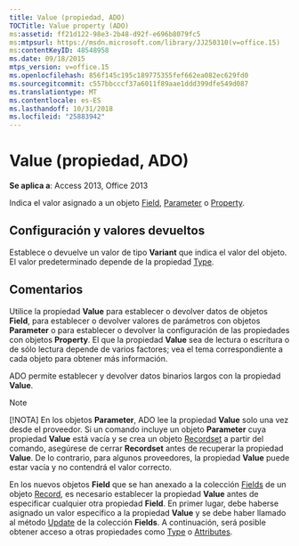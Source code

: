 ```yaml
---
title: Value (propiedad, ADO)
TOCTitle: Value property (ADO)
ms:assetid: ff21d122-98e3-2b48-d92f-e696b8079fc5
ms:mtpsurl: https://msdn.microsoft.com/library/JJ250310(v=office.15)
ms:contentKeyID: 48548958
ms.date: 09/18/2015
mtps_version: v=office.15
ms.openlocfilehash: 856f145c195c189775355fef662ea082ec629fd0
ms.sourcegitcommit: c557bbcccf37a6011f89aae1ddd399dfe549d087
ms.translationtype: MT
ms.contentlocale: es-ES
ms.lasthandoff: 10/31/2018
ms.locfileid: "25883942"
---
```

# <a name="value-property-ado"></a>Value (propiedad, ADO)


**Se aplica a**: Access 2013, Office 2013

Indica el valor asignado a un objeto [Field](field-object-ado.md), [Parameter](parameter-object-ado.md) o [Property](property-object-ado.md).

## <a name="settings-and-return-values"></a>Configuración y valores devueltos

Establece o devuelve un valor de tipo **Variant** que indica el valor del objeto. El valor predeterminado depende de la propiedad [Type](type-property-ado.md).

## <a name="remarks"></a>Comentarios

Utilice la propiedad **Value** para establecer o devolver datos de objetos **Field**, para establecer o devolver valores de parámetros con objetos **Parameter** o para establecer o devolver la configuración de las propiedades con objetos **Property**. El que la propiedad **Value** sea de lectura o escritura o de sólo lectura depende de varios factores; vea el tema correspondiente a cada objeto para obtener más información.

ADO permite establecer y devolver datos binarios largos con la propiedad **Value**.


> [!NOTE]
> <P>[!NOTA] En los objetos <STRONG>Parameter</STRONG>, ADO lee la propiedad <STRONG>Value</STRONG> solo una vez desde el proveedor. Si un comando incluye un objeto <STRONG>Parameter</STRONG> cuya propiedad <STRONG>Value</STRONG> está vacía y se crea un objeto <A href="recordset-object-ado.md">Recordset</A> a partir del comando, asegúrese de cerrar <STRONG>Recordset</STRONG> antes de recuperar la propiedad <STRONG>Value</STRONG>. De lo contrario, para algunos proveedores, la propiedad <STRONG>Value</STRONG> puede estar vacía y no contendrá el valor correcto.</P>



En los nuevos objetos **Field** que se han anexado a la colección [Fields](fields-collection-ado.md) de un objeto [Record](record-object-ado.md), es necesario establecer la propiedad **Value** antes de especificar cualquier otra propiedad **Field**. En primer lugar, debe haberse asignado un valor específico a la propiedad **Value** y se debe haber llamado al método [Update](update-method-ado.md) de la colección **Fields**. A continuación, será posible obtener acceso a otras propiedades como [Type](type-property-ado.md) o [Attributes](attributes-property-ado.md).


